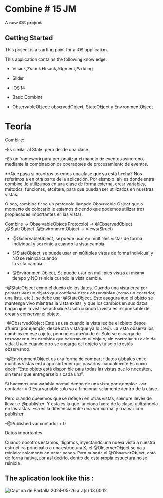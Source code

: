 # Combine # 15 JM

A new iOS project.

## Getting Started

This project is a starting point for a iOS application.

This application contains the following knowledge:
  
- Vstack,Zstack,Htsack,Aligment,Padding
  
- Slider

- iOS 14

- Basic Combine

- ObservableObject: observedObject, StateObject y EnvironmentObject

# Teoría

Combine:

-Es similar al State ,pero desde una clase.

-Es un framework para personalizar el manejo de eventos asíncronos mediante la combinación de operadores
de procesamiento de eventos.


**Qué pasa si nosotros tenemos una clase que ya está hecha?
Nos referimos a en otra parte de la aplicación.
Por ejemplo, ahí es donde entra combine ,lo utilizamos en una clase de forma externa,
crear variables, métodos, funciones, etcétera, para que puedan ser utilizados en nuestras vistas.

O sea, combine tiene un protocolo llamado Observable Object que al momento de colocarlo le estamos
diciendo que podemos utilizar tres propiedades importantes en las vistas.

Combine -> ObservableObject(Protocolo) -> @ObservedObject ,@StateObject ,@EnvironmentObject -> Views(Struct)


- @ObservableObject, se puede usar en múltiples vistas de forma individual y se reinicia cuando la vista 
cambia

- @StateObject, se puede usar en múltiples vistas de forma individual y NO se reinicia cuando  
la vista cambia.

- @EnvironmentObject, Se puede usar en múltiples vistas al mismo tiempo y NO reinicia cuando la 
vista cambia.

-@StateObject como el dueño de los datos.
Cuando una vista crea por primera vez un objeto que contiene datos observables 
(como un contador, una lista, etc.), se debe usar @StateObject. 
Esto asegura que el objeto se mantenga vivo mientras la vista exista, y que los cambios
en sus datos hagan que la vista se actualice.Úsalo cuando la vista es responsable de crear
y conservar el objeto.

-@ObservedObject
Este se usa cuando la vista recibe el objeto desde afuera (por ejemplo, desde otra vista que ya lo creó).
La vista observa los cambios en ese objeto, pero no es dueña de él. Solo se encarga 
de responder a los cambios que ocurran en el objeto, sin controlar su ciclo de vida.
Úsalo cuando otro se encarga del objeto y tú solo lo estás observando.

-@EnvironmentObject es una forma de compartir datos globales entre muchas
 vistas en tu app sin tener que pasarlos manualmente.Es como decir:
 “Este objeto está disponible para todas las vistas que lo necesiten, sin tener
  que entregárselo a cada una”.

Si hacemos una variable normal dentro de una vista,por ejemplo :
-var contador  = 0
Esta variable solo va a funcionar solamente dentro de la clase.

Pero cuando queremos que  se reflejen en otras vistas, siempre lleven de llevar el @publisher.
Y esta es la que funciona fuera de la clase, utilizándola en las vistas.
Esa es la diferencia entre una var normal y una var con publisher.

-@Published var contador = 0

Datos importantes

Cuando nosotros estamos, digamos, inyectando una nueva vista a nuestra estructura principal 
o a una estructura X, el @ObserverObject se va a reiniciar solamente en estos casos.
Pero cuando el @ObserverObject, está de forma nativa, por así decirlo, dentro de esta propia
estructura no se reinicia.

## The aplication look like this :

![Captura de Pantalla 2024-05-26 a la(s) 13 00 12](https://github.com/user-attachments/assets/be71f106-aea4-46d2-a55f-e4037261fd65)




